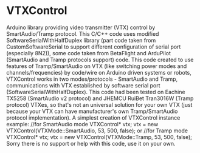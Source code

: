 # VTXControl
Arduino library providing video transmitter (VTX) control by SmartAudio/Tramp protocol.
This C/C++ code uses modified SoftwareSerialWithHalfDuplex library (part code taken from CustomSoftwareSerial to support different configuration of serial port (especially 8N2)), some code taken from BetaFlight and ArduPilot (SmartAudio and Tramp protocols support) code.
This code created to use features of Tramp/SmartAudio on VTX (like switching power modes and channels/frequencies) by code/wire on Arduino driven systems or robots, 
VTXControl works in two modes/protocols - SmartAudio and Tramp, communications with VTX established by software serial port (SoftwareSerialWithHalfDuplex).
This code had been tested on Eachine TX5258 (SmartAudio v2 protocol) and JHEMCU RuiBet Tran3016W (Tramp protocol) VTXes, so that's not an universal solution for your own VTX (just because your VTX can have manufacturer's own Tramp/SmartAudio protocol implementation).
A simplest creation of VTXControl instance example:
//for SmartAudio mode
VTXControl* vtx;
vtx = new VTXControl(VTXMode::SmartAudio, 53, 500, false);
or
//for Tramp mode
VTXControl* vtx;
vtx = new VTXControl(VTXMode::Tramp, 53, 500, false);
Sorry there is no support or help with this code, use it on your own.
